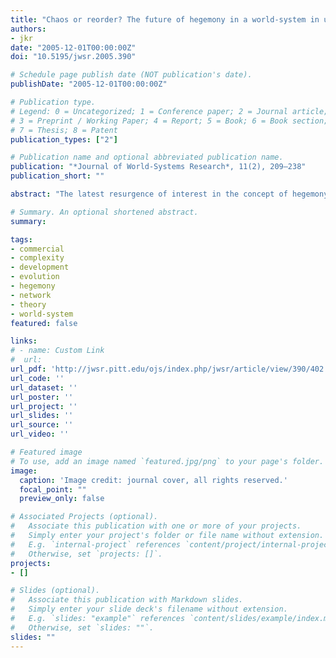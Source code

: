 ```yaml
---
title: "Chaos or reorder? The future of hegemony in a world-system in upheaval"
authors:
- jkr
date: "2005-12-01T00:00:00Z"
doi: "10.5195/jwsr.2005.390"

# Schedule page publish date (NOT publication's date).
publishDate: "2005-12-01T00:00:00Z"

# Publication type.
# Legend: 0 = Uncategorized; 1 = Conference paper; 2 = Journal article;
# 3 = Preprint / Working Paper; 4 = Report; 5 = Book; 6 = Book section;
# 7 = Thesis; 8 = Patent
publication_types: ["2"]

# Publication name and optional abbreviated publication name.
publication: "*Journal of World-Systems Research*, 11(2), 209–238"
publication_short: ""

abstract: "The latest resurgence of interest in the concept of hegemony and empire–both in the popular and academic realm–has been mostly the result of a change in perception of power, specifically its sources, application, and distribution. Here we argue that this can largely be explained as the result of the dynamic changes inherent in the process of global system formation. After a brief discussion of prevalent concepts of world⊖system development and its socio-political control, this work offers an evolutionary perspective to place current changes of power and its distribution in the dynamic long-term development of global system formation. It then presents alternative visions of the future development of political and economic hegemony. It concludes that a further rise in instability of global political power distribution accompanied by a likely challenge to existing distributional patterns has a high probability of occurrence."

# Summary. An optional shortened abstract.
summary:

tags:
- commercial
- complexity
- development
- evolution
- hegemony
- network
- theory
- world-system
featured: false

links:
# - name: Custom Link
#  url:
url_pdf: 'http://jwsr.pitt.edu/ojs/index.php/jwsr/article/view/390/402'
url_code: ''
url_dataset: ''
url_poster: ''
url_project: ''
url_slides: ''
url_source: ''
url_video: ''

# Featured image
# To use, add an image named `featured.jpg/png` to your page's folder.
image:
  caption: 'Image credit: journal cover, all rights reserved.'
  focal_point: ""
  preview_only: false

# Associated Projects (optional).
#   Associate this publication with one or more of your projects.
#   Simply enter your project's folder or file name without extension.
#   E.g. `internal-project` references `content/project/internal-project/index.md`.
#   Otherwise, set `projects: []`.
projects:
- []

# Slides (optional).
#   Associate this publication with Markdown slides.
#   Simply enter your slide deck's filename without extension.
#   E.g. `slides: "example"` references `content/slides/example/index.md`.
#   Otherwise, set `slides: ""`.
slides: ""
---
```

